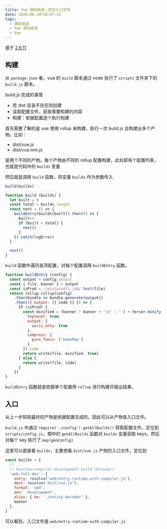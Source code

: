 ```yaml
---
title: Vue 源码阅读：定位入口文件
date: 2020-06-24T10:07:33
tags:
  - 源码阅读
  - Vue 源码阅读
  - Vue
---
```


基于 [2.6.11](https://github.com/vuejs/vue/tree/v2.6.11)

## 构建

从 `package.json` 看，vue 的 `build` 脚本通过 node 执行了 `scripts` 文件夹下的 `build.js` 脚本。

build.js 完成的事情

- 若 dist 目录不存在则创建
- 读取配置文件，获取需要构建的内容
- 构建：依据配置逐个执行构建

首先需要了解的是 vue 使用 rollup 来构建，执行一次 build.js 会构建出多个产物。比如：

- dist/vue.js
- dist/vue.min.js

是两个不同的产物。每个产物由不同的 rollup 配置构建，此处即有个配置列表，也就是代码中的 `builds` 变量

然后就是调用 `build` 函数，将变量 `builds` 作为参数传入

```js
build(builds)

function build (builds) {
  let built = 0
  const total = builds.length
  const next = () => {
    buildEntry(builds[built]).then(() => {
      built++
      if (built < total) {
        next()
      }
    }).catch(logError)
  }

  next()
}
```

`build` 函数中遍历各项配置，对每个配置调用 `buildEntry` 函数。

```js
function buildEntry (config) {
  const output = config.output
  const { file, banner } = output
  const isProd = /(min|prod)\.js$/.test(file)
  return rollup.rollup(config)
    .then(bundle => bundle.generate(output))
    .then(({ output: [{ code }] }) => {
      if (isProd) {
        const minified = (banner ? banner + '\n' : '') + terser.minify(code, {
          toplevel: true,
          output: {
            ascii_only: true
          },
          compress: {
            pure_funcs: ['makeMap']
          }
        }).code
        return write(file, minified, true)
      } else {
        return write(file, code)
      }
    })
}
```

`buildEntry` 函数就是依据单个配置用 `rollup` 进行构建并输出结果。

## 入口

从上一步知晓最终的产物是依据配置生成的，因此可以从产物查入口文件。

`build.js` 中通过 `require('./config').getAllBuilds()` 获取配置文件。定位到 `scripts/config.js`，期中的 `getAllBuilds` 函数对 `builds` 变量获取 keys，然后对每个 key 执行了 `map(genConfig)`

这里可以直接看 `builds`，主要想看 `dist/vue.js` 产物的入口文件，定位到

```js
const builds = {
  // ...
  // Runtime+compiler development build (Browser)
  'web-full-dev': {
    entry: resolve('web/entry-runtime-with-compiler.js'),
    dest: resolve('dist/vue.js'),
    format: 'umd',
    env: 'development',
    alias: { he: './entity-decoder' },
    banner
  },
}
```

可以看到，入口文件是 `web/entry-runtime-with-compiler.js`